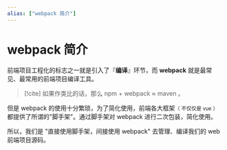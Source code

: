 ```yaml
---
alias: ["webpack 简介"]
---
```

# webpack 简介

前端项目工程化的标志之一就是引入了『**编译**』环节，而 **webpack** 就是最常见、最常用的前端项目编译工具。

> [!cite] 如果作类比的话，那么 npm + webpack ≈ maven 。

但是 webpack 的使用十分繁琐，为了简化使用，前端各大框架<small>（ 不仅仅是 vue ）</small>都提供了所谓的"脚手架"。通过脚手架对 webpack 进行二次包装，简化使用。

所以，我们是 "直接使用脚手架，间接使用 webpack" 去管理、编译我们的 web 前端项目源码。